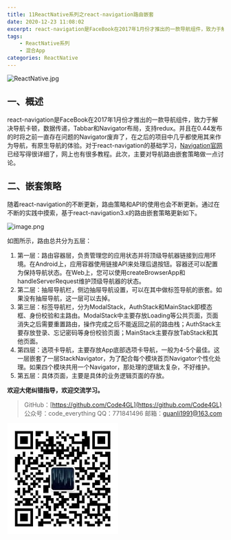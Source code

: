 ```yaml
---
title: 11ReactNative系列之react-navigation路由嵌套
date: 2020-12-23 11:08:02
excerpt: react-navigation是FaceBook在2017年1月份才推出的一款导航组件，致力于解决导航卡顿，数据传递，Tabbar和Navigator布局，支持redux。并且在0.44发布的时将之前一直存在问题的Navigator废弃了，在之后的项目中几乎都使用其来作为导航，有原生导航的体验。对于react-navigation的基础学习，Navigation官网已经写得很详细了，网上也有很多教程。此次，主要对导航路由嵌套策略做一点讨论。
tags:
    - ReactNative系列
    - 混合App
categories: ReactNative
---
```


![ReactNative.jpg](https://upload-images.jianshu.io/upload_images/18236822-e9d8ac4cb99f3b3f.jpg?imageMogr2/auto-orient/strip%7CimageView2/2/w/1240)

## 一、概述

react-navigation是FaceBook在2017年1月份才推出的一款导航组件，致力于解决导航卡顿，数据传递，Tabbar和Navigator布局，支持redux。并且在0.44发布的时将之前一直存在问题的Navigator废弃了，在之后的项目中几乎都使用其来作为导航，有原生导航的体验。对于react-navigation的基础学习，[Navigation官网](https://reactnavigation.org/)已经写得很详细了，网上也有很多教程。此次，主要对导航路由嵌套策略做一点讨论。

## 二、嵌套策略

随着react-navigation的不断更新，路由策略和API的使用也会不断更新。通过在不断的实践中摸索，基于react-navigation3.x的路由嵌套策略更新如下。

![image.png](https://upload-images.jianshu.io/upload_images/18236822-8c50423887c786b1.png?imageMogr2/auto-orient/strip%7CimageView2/2/w/1240)

如图所示，路由总共分为五层：

1. 第一层：路由容器层，负责管理您的应用状态并将顶级导航器链接到应用环境。在Android上，应用容器使用链接API来处理后退按钮。容器还可以配置为保持导航状态。在Web上，您可以使用createBrowserApp和handleServerRequest维护顶级导航器的状态。
2. 第二层：抽屉导航栏，侧边抽屉导航设置，可以在其中做标签导航的嵌套。如果没有抽屉导航，这一层可以去掉。
3. 第三层：标签导航栏，分为ModalStack，AuthStack和MainStack即模态框、身份校验和主路由。ModalStack中主要存放Loading等公共页面，页面消失之后需要重置路由，操作完成之后不能返回之前的路由栈；AuthStack主要存放登录、忘记密码等身份校验页面；MainStack主要存放TabStack和其他页面。
4. 第四层：选项卡导航，主要存放App底部选项卡导航，一般为4-5个最佳。这一层嵌套了一层StackNavigator，为了配合每个模块首页Navigator个性化处理。如果四个模块共用一个Navigator，那处理的逻辑太复杂，不好维护。
5. 第五层：具体页面，主要是具体的业务逻辑页面的存放。

**欢迎大佬纠错指导，欢迎交流学习。**

>GitHub：[https://github.com/Code4GL](https://github.com/Code4GL)
公众号：code_everything
QQ：771841496
邮箱：guanli1991@163.com

![code_everything](/images/code_everything.jpg)
